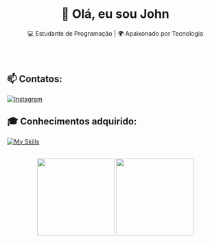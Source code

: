 <h1 align="center">👋 Olá, eu sou John</h1>

<p align="center">
  💻 Estudante de Programação | 🌍 Apaixonado por Tecnologia
</p><br><br>

## 📫 Contatos:
[![Instagram](https://img.shields.io/badge/Instagram-%23E4405F.svg?style=for-the-badge&logo=Instagram&logoColor=white)](https://www.instagram.com/john_vieira_/)
<br>

## 🎓 Conhecimentos adquirido:
[![My Skills](https://skillicons.dev/icons?i=html,css,bootstrap,react,tailwind,nodejs)](https://skillicons.dev)<br><br>


<div align="center">
  <img height="180rem" src="https://github-readme-stats.vercel.app/api?username=EunhoJ&show_icons=true&theme=tokyonight"/>
  <img height="180rem" src="https://github-readme-stats.vercel.app/api/top-langs/?username=EunhoJ&layout=compact&langs_count=7&theme=tokyonight"/>
</div>
